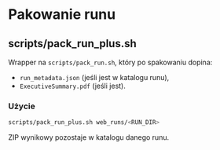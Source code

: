 # Pakowanie runu

## scripts/pack_run_plus.sh
Wrapper na `scripts/pack_run.sh`, który po spakowaniu dopina:
- `run_metadata.json` (jeśli jest w katalogu runu),
- `ExecutiveSummary.pdf` (jeśli jest).

### Użycie
```bash
scripts/pack_run_plus.sh web_runs/<RUN_DIR>
```

ZIP wynikowy pozostaje w katalogu danego runu.
